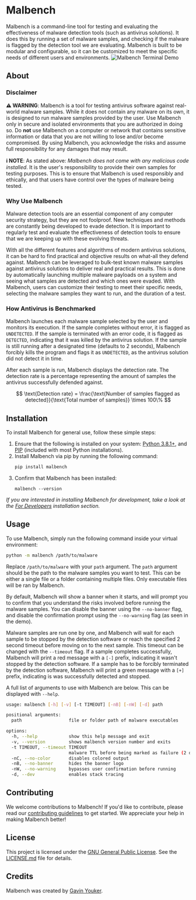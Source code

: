 # Malbench
Malbench is a command-line tool for testing and evaluating the effectiveness of malware detection tools (such as antivirus solutions). It does this by running a set of malware samples, and checking if the malware is flagged by the detection tool we are evaluating. Malbench is built to be modular and configurable, so it can be customized to meet the specific needs of different users and environments.
![Malbench Terminal Demo](https://i.imgur.com/oGQNU8i.gif)

## About
### Disclaimer 
**⚠ WARNING**: Malbench is a tool for testing antivirus software against real-world malware samples. While it does not contain any malware on its own, it is designed to run malware samples provided by the user. Use Malbench only in secure and isolated environments that you are authorized in doing so. Do **not** use Malbench on a computer or network that contains sensitive information or data that you are not willing to lose and/or become compromised. By using Malbench, you acknowledge the risks and assume full responsibility for any damages that may result.

**ℹ️ NOTE**: As stated above: *Malbench does not come with any malicious code installed*. It is the user's responsibility to provide their own samples for testing purposes. This is to ensure that Malbench is used responsibly and ethically, and that users have control over the types of malware being tested.

### Why Use Malbench
Malware detection tools are an essential component of any computer security strategy, but they are not foolproof. New techniques and methods are constantly being developed to evade detection. It is important to regularly test and evaluate the effectiveness of detection tools to ensure that we are keeping up with these evolving threats.

With all the different features and algorithms of modern antivirus solutions, it can be hard to find practical and objective results on what-all they defend against. Malbench can be leveraged to bulk-test known malware samples against antivirus solutions to deliver real and practical results. This is done by automatically launching multiple malware payloads on a system and seeing what samples are detected and which ones were evaded. With Malbench, users can customize their testing to meet their specific needs, selecting the malware samples they want to run, and the duration of a test.

### How Antivirus is Benchmarked
Malbench launches each malware sample selected by the user and monitors its execution. If the sample completes without error, it is flagged as `UNDETECTED`. If the sample is terminated with an error code, it is flagged as `DETECTED`, indicating that it was killed by the antivirus solution. If the sample is still running after a designated time (defaults to 2 seconds), Malbench forcibly kills the program and flags it as `UNDETECTED`, as the antivirus solution did not detect it in time.

After each sample is run, Malbench displays the detection rate. The detection rate is a percentage representing the amount of samples the antivirus successfully defended against. 

$$
\text{Detection rate} = \frac{\text{Number of samples flagged as detected}}{\text{Total number of samples}} \times 100\%
$$

## Installation
To install Malbench for general use, follow these simple steps:

1.  Ensure that the following is installed on your system: [Python 3.8.1+](https://www.python.org/downloads/), and [PIP](https://pypi.org/project/pip/) (included with most Python installations).
2.  Install Malbench via pip by running the following command:
    ```bash
    pip install malbench
    ```
3.  Confirm that Malbench has been installed:
    ```
    malbench --version
    ```

*If you are interested in installing Malbench for development, take a look at the [For Developers](#for-developers) installation section.*

## Usage
To use Malbench, simply run the following command inside your virtual environment:
```bash
python -m malbench /path/to/malware
```

Replace `/path/to/malware` with your `path` argument. The `path` argument should be the path to the malware samples you want to test. This can be either a single file or a folder containing multiple files. Only executable files will be ran by Malbench.

By default, Malbench will show a banner when it starts, and will prompt you to confirm that you understand the risks involved before running the malware samples. You can disable the banner using the `--no-banner` flag, and disable the confirmation prompt using the `--no-warning` flag (as seen in the demo).

Malware samples are run one by one, and Malbench will wait for each sample to be stopped by the detection software or reach the specified 2 second timeout before moving on to the next sample. This timeout can be changed with the `--timeout` flag. If a sample completes successfully, Malbench will print a red message with a `[-]` prefix, indicating it wasn't stopped by the detection software. If a sample has to be forcibly terminated by the detection software, Malbench will print a green message with a `[+]` prefix, indicating is was successfully detected and stopped.

A full list of arguments to use with Malbench are below. This can be displayed with `--help`.
```bash
usage: malbench [-h] [-v] [-t TIMEOUT] [-nB] [-nW] [-d] path

positional arguments:
  path                  file or folder path of malware executables

options:
  -h, --help            show this help message and exit
  -v, --version         shows malbench version number and exits
  -t TIMEOUT, --timeout TIMEOUT
                        malware TTL before being marked as failure (2 default)
  -nC, --no-color       disables colored output
  -nB, --no-banner      hides the banner logo
  -nW, --no-warning     bypasses user confirmation before running
  -d, --dev             enables stack tracing
```

## Contributing
We welcome contributions to Malbench! If you'd like to contribute, please read our [contributing guidelines](./CONTRIBUTING.md) to get started. We appreciate your help in making Malbench better!

## License
This project is licensed under the [GNU General Public License](https://www.gnu.org/licenses/gpl-3.0.en.html). See the [LICENSE.md](./LICENSE.md) file for details.

## Credits
Malbench was created by [Gavin Youker](mailto:youkergav@gmail.com).
